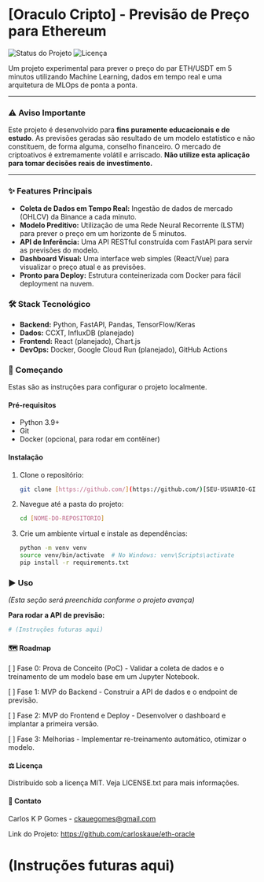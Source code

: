 # [Oraculo Cripto] - Previsão de Preço para Ethereum

![Status do Projeto](https://img.shields.io/badge/status-em%20desenvolvimento-yellow)
![Licença](https://img.shields.io/badge/licen%C3%A7a-MIT-blue)

Um projeto experimental para prever o preço do par ETH/USDT em 5 minutos utilizando Machine Learning, dados em tempo real e uma arquitetura de MLOps de ponta a ponta.

---

### ⚠️ Aviso Importante

Este projeto é desenvolvido para **fins puramente educacionais e de estudo**. As previsões geradas são resultado de um modelo estatístico e não constituem, de forma alguma, conselho financeiro. O mercado de criptoativos é extremamente volátil e arriscado. **Não utilize esta aplicação para tomar decisões reais de investimento.**

---

### ✨ Features Principais

* **Coleta de Dados em Tempo Real:** Ingestão de dados de mercado (OHLCV) da Binance a cada minuto.
* **Modelo Preditivo:** Utilização de uma Rede Neural Recorrente (LSTM) para prever o preço em um horizonte de 5 minutos.
* **API de Inferência:** Uma API RESTful construída com FastAPI para servir as previsões do modelo.
* **Dashboard Visual:** Uma interface web simples (React/Vue) para visualizar o preço atual e as previsões.
* **Pronto para Deploy:** Estrutura conteinerizada com Docker para fácil deployment na nuvem.

### 🛠️ Stack Tecnológico

* **Backend:** Python, FastAPI, Pandas, TensorFlow/Keras
* **Dados:** CCXT, InfluxDB (planejado)
* **Frontend:** React (planejado), Chart.js
* **DevOps:** Docker, Google Cloud Run (planejado), GitHub Actions

### 🚀 Começando

Estas são as instruções para configurar o projeto localmente.

#### Pré-requisitos

* Python 3.9+
* Git
* Docker (opcional, para rodar em contêiner)

#### Instalação

1.  Clone o repositório:
    ```sh
    git clone [https://github.com/](https://github.com/)[SEU-USUARIO-GIT]/[NOME-DO-REPOSITORIO].git
    ```
2.  Navegue até a pasta do projeto:
    ```sh
    cd [NOME-DO-REPOSITORIO]
    ```
3.  Crie um ambiente virtual e instale as dependências:
    ```sh
    python -m venv venv
    source venv/bin/activate  # No Windows: venv\Scripts\activate
    pip install -r requirements.txt
    ```

### ▶️ Uso

*(Esta seção será preenchida conforme o projeto avança)*

**Para rodar a API de previsão:**
```sh
# (Instruções futuras aqui)
````

#### 🗺️ Roadmap
[ ] Fase 0: Prova de Conceito (PoC) - Validar a coleta de dados e o treinamento de um modelo base em um Jupyter Notebook.

[ ] Fase 1: MVP do Backend - Construir a API de dados e o endpoint de previsão.

[ ] Fase 2: MVP do Frontend e Deploy - Desenvolver o dashboard e implantar a primeira versão.

[ ] Fase 3: Melhorias - Implementar re-treinamento automático, otimizar o modelo.

#### ⚖️ Licença
Distribuído sob a licença MIT. Veja LICENSE.txt para mais informações.

#### 📧 Contato
Carlos K P Gomes - ckauegomes@gmail.com

Link do Projeto: https://github.com/carloskaue/eth-oracle
# (Instruções futuras aqui)
